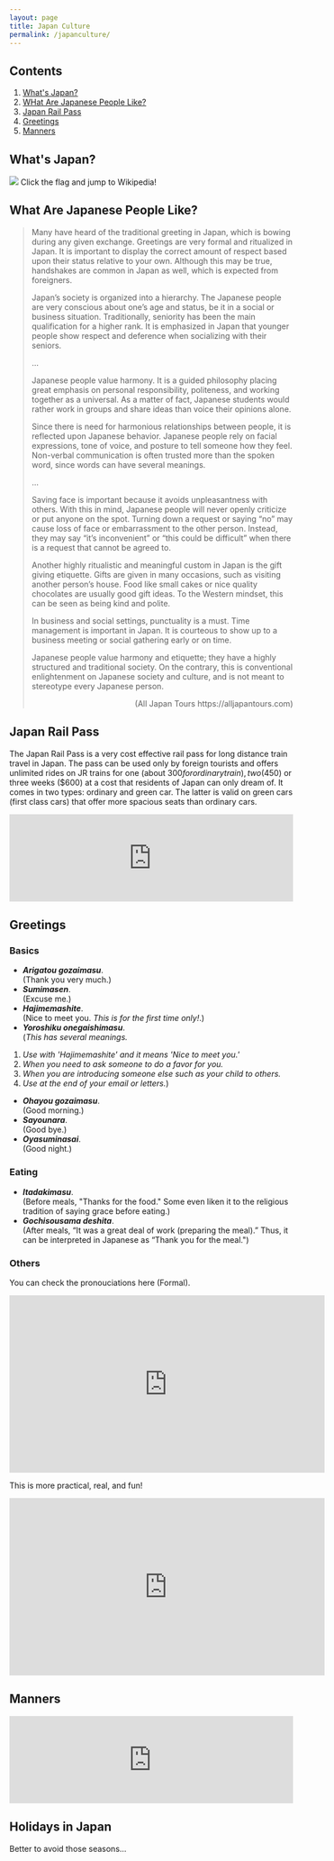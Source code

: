 ```yaml
---
layout: page
title: Japan Culture
permalink: /japanculture/
---
```


## Contents
1. [What's Japan?](#Anchor1)
2. [WHat Are Japanese People Like?](#Anchor2)
3. [Japan Rail Pass](#Anchor3)
4. [Greetings](#Anchor4)
5. [Manners](#Anchor5)


<a id="Anchor1" href="#Anchor1"></a>
## What's Japan?
<a href="https://en.wikipedia.org/wiki/Japan"><img src="https://alice0619.github.io/dh150.github.io/image.png"></a>
Click the flag and jump to Wikipedia!


<a id="Anchor2" href="#Anchor2"></a>
## What Are Japanese People Like?
>Many have heard of the traditional greeting in Japan, which is bowing during any given exchange. Greetings are very formal and ritualized in Japan. It is important to display the correct amount of respect based upon their status relative to your own. Although this may be true, handshakes are common in Japan as well, which is expected from foreigners.
>
>Japan’s society is organized into a hierarchy. The Japanese people are very conscious about one’s age and status, be it in a social or business situation. Traditionally, seniority has been the main qualification for a higher rank. It is emphasized in Japan that younger people show respect and deference when socializing with their seniors.
>
>...
>
>Japanese people value harmony. It is a guided philosophy placing great emphasis on personal responsibility, politeness, and working together as a universal. As a matter of fact, Japanese students would rather work in groups and share ideas than voice their opinions alone.
>
>Since there is need for harmonious relationships between people, it is reflected upon Japanese behavior. Japanese people rely on facial expressions, tone of voice, and posture to tell someone how they feel. Non-verbal communication is often trusted more than the spoken word, since words can have several meanings.
>
>...
>
>Saving face is important because it avoids unpleasantness with others. With this in mind, Japanese people will never openly criticize or put anyone on the spot. Turning down a request or saying “no” may cause loss of face or embarrassment to the other person. Instead, they may say “it’s inconvenient” or “this could be difficult” when there is a request that cannot be agreed to.
>
>Another highly ritualistic and meaningful custom in Japan is the gift giving etiquette. Gifts are given in many occasions, such as visiting another person’s house. Food like small cakes or nice quality chocolates are usually good gift ideas. To the Western mindset, this can be seen as being kind and polite.
>
>In business and social settings, punctuality is a must. Time management is important in Japan. It is courteous to show up to a business meeting or social gathering early or on time.
>
>Japanese people value harmony and etiquette; they have a highly structured and traditional society. On the contrary, this is conventional enlightenment on Japanese society and culture, and is not meant to stereotype every Japanese person.
><div style="text-align: right;">(All Japan Tours https://alljapantours.com)</div>

<a id="Anchor3" href="#Anchor3"></a>
## Japan Rail Pass
The Japan Rail Pass is a very cost effective rail pass for long distance train travel in Japan.
The pass can be used only by foreign tourists and offers unlimited rides on JR trains for one (about $300 for ordinary train), two ($450) or three weeks ($600) at a cost that residents of Japan can only dream of. It comes in two types: ordinary and green car. The latter is valid on green cars (first class cars) that offer more spacious seats than ordinary cars.
<iframe 
  class="hatenablogcard" 
  style="width:100%;height:155px;max-width:680px;" 
  title="Japan Rail Pass (JR Pass)" 
  src="https://hatenablog-parts.com/embed?url=https://www.japan-guide.com/e/e2361.html" 
  width="300" height="150" frameborder="0" scrolling="no">
</iframe>

<a id="Anchor4" href="#Anchor4"></a>
## Greetings
### Basics
- ***Arigatou gozaimasu***.   
(Thank you very much.)
- ***Sumimasen***.   
(Excuse me.)
- ***Hajimemashite***.  
(Nice to meet you. *This is for the first time only!*.)
- ***Yoroshiku onegaishimasu***.  
(*This has several meanings.*
1. *Use with 'Hajimemashite' and it means 'Nice to meet you.'*
2. *When you need to ask someone to do a favor for you.*
3. *When you are introducing someone else such as your child to others.*
4. *Use at the end of your email or letters.*)
- ***Ohayou gozaimasu***.  
(Good morning.)
- ***Sayounara***.  
(Good bye.)
- ***Oyasuminasai***.  
(Good night.)

### Eating
- ***Itadakimasu***.   
(Before meals, "Thanks for the food." Some even liken it to the religious tradition of saying grace before eating.)
- ***Gochisousama deshita***.   
(After meals, “It was a great deal of work (preparing the meal).” Thus, it can be interpreted in Japanese as “Thank you for the meal.")

### Others
You can check the pronouciations here (Formal).
<iframe width="560" height="315" src="https://www.youtube.com/embed/lw88ngiXo58" frameborder="0" allow="accelerometer; autoplay; encrypted-media; gyroscope; picture-in-picture" allowfullscreen></iframe>

This is more practical, real, and fun!
<iframe width="560" height="315" src="https://www.youtube.com/embed/OwR23DQb7WM" frameborder="0" allow="accelerometer; autoplay; encrypted-media; gyroscope; picture-in-picture" allowfullscreen></iframe>

<a id="Anchor5" href="#Anchor5"></a>
## Manners

<iframe 
  class="hatenablogcard" 
  style="width:100%;height:155px;max-width:680px;" 
  title="Japanese Etiquette" 
  src="https://hatenablog-parts.com/embed?url=https://www.japan-guide.com/e/e622.html" 
  width="300" height="150" frameborder="0" scrolling="no">
</iframe>

## Holidays in Japan
Better to avoid those seasons...

